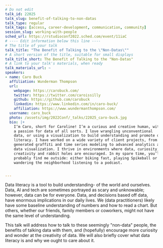 ```yaml
---
# Do not edit
talk_id: 22025
talk_slug: benefit-of-talking-to-non-datas
talk_type: regular
talk_tags: [access, career-development, communication, community]
session_slug: working-with-people
sched_url: https://rstudioconf2022.sched.com/event/11iaC
# ---- Edit information below this line ----
# The title of your talk
talk_title: "The Benefit of Talking to the \"Non-Datas\""
# A short version of the title, suitable for small displays
talk_title_short: The Benefit of Talking to the "Non-Datas"
# A link to your talk's materials, when ready
talk_materials_url: ~
speakers:
- name: Caro Buck
  affiliation: Wunderman Thompson
  url:
    webpage: https://carobuck.com/
    twitter: https://twitter.com/caroissilly
    github: https://github.com/carobuck
    linkedin: https://www.linkedin.com/in/caro-buck/
    affiliation: https://www.wundermanthompson.com/
  username: caro_buck
  photo: /assets/img/2022Conf/_talks/22025_caro-buck.jpg
  bio: |+
    I’m Caro, short for Caroline! I’m a curious and creative human, with
    a passion for data of all sorts. I love wrangling unconventional
    data, or using a visualization to build understanding and promote data
    literacy. I have worked on a wide variety of client projects, from AI-
    generated graffiti and time series modeling to advanced analytics and
    data visualization. I thrive in environments where data, curiosity,
    creativity and rabbit holes are encouraged. In my spare time, you’ll
    probably find me outside: either biking fast, playing Spikeball or
    wandering the neighborhood listening to a podcast.


---
```


<!-- ABSTRACT ----
Please write abstract below. You may use simple markdown (links, code style, bold, italics)
-->

Data literacy is a tool to build understanding- of the world and ourselves.
Data, AI and tech are sometimes portrayed as scary and unknowable; however,
data can be for everyone. Data, and decisions based off data, have enormous
implications in our daily lives. We (data practitioners) likely have some
baseline understanding of numbers and how to read a chart. But others, whether
our friends, family members or coworkers, might not have the same level of
understanding.

This talk will address how to talk to these seemingly "non-data" people, the
benefits of talking data with them, and (hopefully) encourage more curiosity and
wonder at the creativity of data. We will also briefly cover what data literacy
is and why we ought to care about it.
